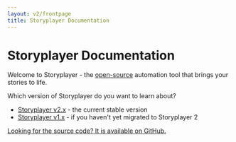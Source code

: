 ```yaml
---
layout: v2/frontpage
title: Storyplayer Documentation
---
```


# Storyplayer Documentation

Welcome to Storyplayer - the [open-source](v2/copyright.md) automation tool that brings your stories to life.

Which version of Storyplayer do you want to learn about?

* [Storyplayer v2.x](v2/index.html) - the current stable version
* [Storyplayer v1.x](v1/index.html) - if you haven't yet migrated to Storyplayer 2

[Looking for the source code? It is available on GitHub.](https://github.com/datasift/storyplayer/)